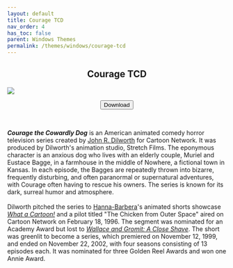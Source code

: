 ```yaml
---
layout: default
title: Courage TCD
nav_order: 4
has_toc: false
parent: Windows Themes
permalink: /themes/windows/courage-tcd
---
```



<div class="card">
  <div class="container">
    <h2 class="text-delta" style="text-align:center">Courage TCD</h2>
    <img src="https://images-wixmp-ed30a86b8c4ca887773594c2.wixmp.com/i/836bd001-fc1e-41ac-8fce-917bee5d1f0e/ditjp44-44befe4c-7d0d-4ff0-aba4-97b8babcc312.png/v1/fill/w_960,h_540/courage_tcd_for_windows_by_og_nimbi_ditjp44-fullview.png" class="squared-corners">
    <p class="text-delta" style="text-align:center"><a href="https://www.deviantart.com/og-nimbi/art/Courage-TCD-for-Windows-1138019044" target="_blank">
      <button type="button" name="button" class="btn">Download</button></a></p>
  </div>
</div>
<br />
<div class="card">
  <div class="container">
    <p><i><b>Courage the Cowardly Dog</b></i> is an American animated comedy horror television series created by <a href="https://en.wikipedia.org/wiki/John_R._Dilworth" target="_blank">John R. Dilworth</a> for Cartoon Network. It was produced by Dilworth's animation studio, Stretch Films. The eponymous character is an anxious dog who lives with an elderly couple, Muriel and Eustace Bagge, in a farmhouse in the middle of Nowhere, a fictional town in Kansas. In each episode, the Bagges are repeatedly thrown into bizarre, frequently disturbing, and often paranormal or supernatural adventures, with Courage often having to rescue his owners. The series is known for its dark, surreal humor and atmosphere.
    <br /><br />
    Dilworth pitched the series to <a href="https://en.wikipedia.org/wiki/Hanna-Barbera" target="_blank">Hanna-Barbera</a>'s animated shorts showcase <i><a href="https://en.wikipedia.org/wiki/What_a_Cartoon!" target="_blank">What a Cartoon!</a></i> and a pilot titled "The Chicken from Outer Space" aired on Cartoon Network on February 18, 1996. The segment was nominated for an Academy Award but lost to <i><a href="https://en.wikipedia.org/wiki/Wallace_and_Gromit:_A_Close_Shave" target="_blank">Wallace and Gromit: A Close Shave</a></i>. The short was greenlit to become a series, which premiered on November 12, 1999, and ended on November 22, 2002, with four seasons consisting of 13 episodes each. It was nominated for three Golden Reel Awards and won one Annie Award.</p>
  </div>
</div>